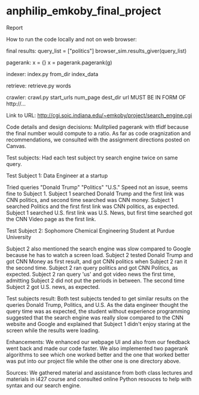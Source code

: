 # anphilip_emkoby_final_project

Report

How to run the code locally and not on web browser: 

final results:
query_list = ["politics"]
browser_sim.results_giver(query_list)

pagerank:
x = {}
x = pagerank.pagerank(g)

indexer:
index.py from_dir index_data

retrieve:
retrieve.py words

crawler:
crawl.py start_urls num_page dest_dir
url MUST BE IN FORM OF http://... 

Link to URL:
http://cgi.soic.indiana.edu/~emkoby/project/search_engine.cgi

Code details and design decisions:
Mulitplied pagerank with tfidf because the final number would compute to a ratio. As far as code oragnization and recommendations, we consulted with the assignment directions posted on Canvas. 

Test subjects: 
Had each test subject try search engine twice on same query. 

Test Subject 1: 
Data Engineer at a startup

Tried queries "Donald Trump" "Politics" "U.S."
Speed not an issue, seems fine to Subject 1. 
Subject 1 searched Donald Trump and the first link was CNN politics, and second time searched was CNN money.
Subject 1 searched Politics and the first first link was CNN politics, as expected. 
Subject 1 searched U.S. first link was U.S. News, but first time searched got the CNN Video page as the first link.

Test Subject 2:
Sophomore Chemical Engineering Student at Purdue University

Subject 2 also mentioned the search engine was slow compared to Google because he has to watch a screen load. 
Subject 2 tested Donald Trump and got CNN Money as first result, and got CNN politics when Subject 2 ran it the second time.
Subject 2 ran query politics and got CNN Politics, as expected.
Subject 2 ran query 'us' and got video news the first time, admitting Subject 2 did not put the periods in between. The second time Subject 2 got U.S. news, as expected. 

Test subjects result:
Both test subjects tended to get similar results on the queries Donald Trump, Politics, and U.S.
As the data engineer thought the query time was as expected, the student without experience programming suggested that the search engine was really slow compared to the CNN website and Google and explained that Subject 1 didn't enjoy staring at the screen while the results were loading. 

Enhancements:
We enhanced our webpage UI and also from our feedback went back and made our code faster. We also implemented two pagerank algorithms to see which one worked better and the one that worked better was put into our project file while the other one is one directory above.  

Sources:
We gathered material and assistance from both class lectures and materials in i427 course and consulted online Python resouces to help with syntax and our search engine. 






